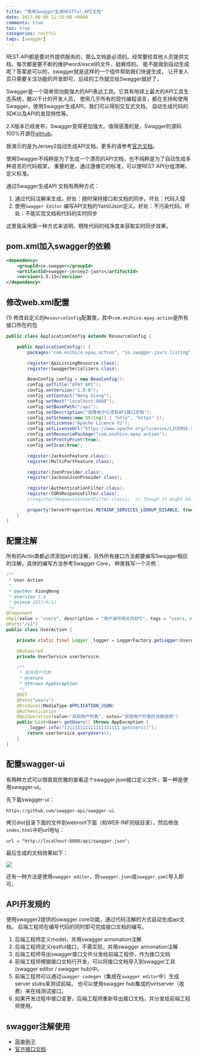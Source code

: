 ```yaml
---
title: "使用Swagger生成RESTful API文档"
date: 2017-06-09 12:32:08 +0800
comments: true
toc: true
categories: restful
tags: [swagger]
---
```

REST API都是要对外提供服务的，那么文档是必须的。经常要给其他人员提供文档，每次都是要不断的维护word/excel的文件，挺麻烦的。
能不能做到自动生成呢？答案是可以的，swagger就是这样的一个组件帮助我们快速生成，
让开发人员只需要关注功能的开发即可，后续的工作就交给Swagger就好了。

Swagger是一个简单但功能强大的API表达工具。它具有地球上最大的API工具生态系统，数以千计的开发人员，
使用几乎所有的现代编程语言，都在支持和使用Swagger。使用Swagger生成API，我们可以得到交互式文档，
自动生成代码的SDK以及API的发现特性等。

2.X版本已经发布，Swagger变得更加强大。值得感激的是，Swagger的源码100%开源在[github](https://github.com/swagger-api)。

我演示的是为Jersey2自动生成API文档，更多的请参考[官方文档](http://swagger.io/docs/)。<!--more-->

使用Swagger不纯粹是为了生成一个漂亮的API文档，也不纯粹是为了自动生成多种语言的代码框架，
重要的是，通过遵循它的标准，可以使REST API分组清晰、定义标准。

通过Swagger生成API 文档有两种方式：

1. 通过代码注解来生成。好处：随时保持接口和文档的同步。坏处：代码入侵
2. 使用`Swagger Editor` 编写API文档的Yaml/Json定义。好处：不污染代码。坏处：不能实现文档和代码的实时同步

这里我采用第一种方式来说明，牺牲代码的纯净度来获取实时同步效果。

## pom.xml加入swagger的依赖
``` xml
<dependency>
    <groupId>io.swagger</groupId>
    <artifactId>swagger-jersey2-jaxrs</artifactId>
    <version>1.5.13</version>
</dependency>
```

## 修改web.xml配置

(1) 修改自定义的`ResourceConfig`配置类，其中`com.enzhico.epay.action`是所有接口所在的包
``` java
public class ApplicationConfig extends ResourceConfig {

    public ApplicationConfig() {
        packages("com.enzhico.epay.action", "io.swagger.jaxrs.listing");

        register(ApiListingResource.class);
        register(SwaggerSerializers.class);

        BeanConfig config = new BeanConfig();
        config.setTitle("EPAY API");
        config.setVersion("1.0.0");
        config.setContact("Neng Xiong");
        config.setHost("localhost:8080");
        config.setBasePath("/api");
        config.setDescription("收费电子化项目API接口文档");
        config.setSchemes(new String[] { "http", "https" });
        config.setLicense("Apache Licence V2");
        config.setLicenseUrl("https://www.apache.org/licenses/LICENSE-2.0");
        config.setResourcePackage("com.enzhico.epay.action");
        config.setPrettyPrint(true);
        config.setScan(true);

        register(JacksonFeature.class);
        register(MultiPartFeature.class);

        register(JsonProvider.class);
        register(JacksonJsonProvider.class);

        register(AuthenticationFilter.class);
        register(CORSResponseFilter.class);
        //register(RequestContextFilter.class);  // Though it might be needed. Guess not

        property(ServerProperties.METAINF_SERVICES_LOOKUP_DISABLE, true);
    }
}
```

## 配置注解
所有的Actin类都必须添加`API`的注解，另外所有接口方法都要编写Swagger相应的注解，具体的编写方法参考Swagger Core，
种类我写一个示例：

``` java
/**
 * User Action
 *
 * @author XiongNeng
 * @version 1.0
 * @since 2017/6/12
 */
@Component
@Api(value = "users", description = "用户操作相关的API", tags = "users, mytag")
@Path("/v1")
public class UserAction {

    private static final Logger _logger = LoggerFactory.getLogger(UserAction.class);

    @Autowired
    private UserService userService;

    /**
     * 查询用户列表
     * @return
     * @throws AppException
     */
    @GET
    @Path("users")
    @Produces(MediaType.APPLICATION_JSON)
    @Authentication
    @ApiOperation(value="获取用户列表", notes="获取用户列表的详细说明")
    public List<User> getUsers() throws AppException {
        _logger.info("111111111111111111111 getUsers()");
        return userService.queryUsers();
    }
}
```

## 配置swagger-ui
有两种方式可以很直观优雅的查看这个swagger.json接口定义文件，第一种是使用swagger-ui。

先下载swagger-ui：
```
https://github.com/swagger-api/swagger-ui
```

拷贝dist目录下面的文件到webroot下面（和WEB-INF同级目录），然后修改`index.html`中的url地址：
```
url = "http://localhost:8080/api/swagger.json";
```

最后生成的文档效果如下：

![](https://xnstatic-1253397658.file.myqcloud.com/swagger01.png)

还有一种方法是使用`swagger editor`，将`swagger.json`或`swagger.yaml`导入即可。

## API开发规约

使用swagger2提供的swagger core功能，通过代码注解的方式自动生成api文档。
后端工程师在编写代码的同时即可完成接口文档的编写。

1. 后端工程师定义model，并用swagger annonation注解
2. 后端工程师定义restful接口，不需实现，并用swagger annonation注解
3. 后端工程师导出swagger接口文件分发给前端工程师，作为接口文档
4. 前端工程师根据接口文档行开发，可以将接口文档导入到swagger工具(swagger editor / swagger hub)中。
5. 前端工程师可以通过`swagger codegen`（集成在`swagger editor`中）生成server stubs来测试前端，
也可以使用swagger hub集成的virtserver（收费）来在线测试接口。
6. 如果开发过程中接口变更，后端工程师重新导出接口文档，并分发给前端工程师使用。

## swagger注解使用

* [简单例子](https://jakubstas.com/spring-jersey-swagger-create-documentation/#.WMj-khJ95E4)
* [官方接口文档](http://docs.swagger.io/swagger-core/current/apidocs/index.html)

